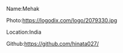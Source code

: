 Name:Mehak

Photo:https://logodix.com/logo/2079330.jpg

Location:India

Github:https://github.com/hinata027/
